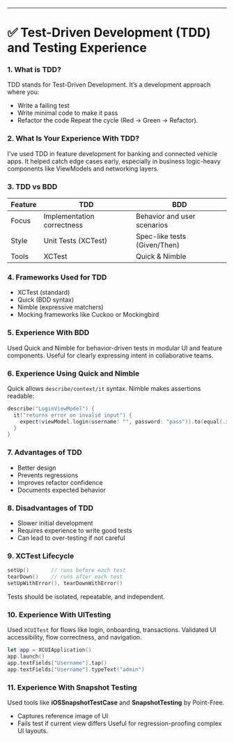 
---

# ✅ Test-Driven Development (TDD) and Testing Experience

### 1. What is TDD?

TDD stands for Test-Driven Development. It’s a development approach where you:

* Write a failing test
* Write minimal code to make it pass
* Refactor the code
  Repeat the cycle (Red → Green → Refactor).

### 2. What Is Your Experience With TDD?

I've used TDD in feature development for banking and connected vehicle apps. It helped catch edge cases early, especially in business logic-heavy components like ViewModels and networking layers.

### 3. TDD vs BDD

| Feature | TDD                        | BDD                          |
| ------- | -------------------------- | ---------------------------- |
| Focus   | Implementation correctness | Behavior and user scenarios  |
| Style   | Unit Tests (XCTest)        | Spec-like tests (Given/Then) |
| Tools   | XCTest                     | Quick & Nimble               |

### 4. Frameworks Used for TDD

* XCTest (standard)
* Quick (BDD syntax)
* Nimble (expressive matchers)
* Mocking frameworks like Cuckoo or Mockingbird

### 5. Experience With BDD

Used Quick and Nimble for behavior-driven tests in modular UI and feature components. Useful for clearly expressing intent in collaborative teams.

### 6. Experience Using Quick and Nimble

Quick allows `describe/context/it` syntax. Nimble makes assertions readable:

```swift
describe("LoginViewModel") {
  it("returns error on invalid input") {
    expect(viewModel.login(username: "", password: "pass")).to(equal(.invalidInput))
  }
}
```

### 7. Advantages of TDD

* Better design
* Prevents regressions
* Improves refactor confidence
* Documents expected behavior

### 8. Disadvantages of TDD

* Slower initial development
* Requires experience to write good tests
* Can lead to over-testing if not careful

### 9. XCTest Lifecycle

```swift
setUp()       // runs before each test
tearDown()    // runs after each test
setUpWithError(), tearDownWithError()
```

Tests should be isolated, repeatable, and independent.

### 10. Experience With UITesting

Used `XCUITest` for flows like login, onboarding, transactions. Validated UI accessibility, flow correctness, and navigation.

```swift
let app = XCUIApplication()
app.launch()
app.textFields["Username"].tap()
app.textFields["Username"].typeText("admin")
```

### 11. Experience With Snapshot Testing

Used tools like **iOSSnapshotTestCase** and **SnapshotTesting** by Point-Free.

* Captures reference image of UI
* Fails test if current view differs
  Useful for regression-proofing complex UI layouts.

